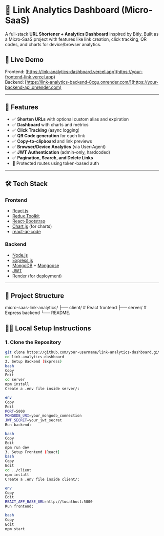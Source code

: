 # 🔗 Link Analytics Dashboard (Micro-SaaS)

A full-stack **URL Shortener + Analytics Dashboard** inspired by Bitly. Built as a Micro-SaaS project with features like link creation, click tracking, QR codes, and charts for device/browser analytics.

## 🚀 Live Demo

Frontend: [https://link-analytics-dashboard.vercel.app](https://your-frontend-link.vercel.app)  
Backend: [https://link-analytics-backend-8xgu.onrender.com/](https://your-backend-api.onrender.com)

---

## 📸 Features

- ✅ **Shorten URLs** with optional custom alias and expiration
- ✅ **Dashboard** with charts and metrics
- ✅ **Click Tracking** (async logging)
- ✅ **QR Code generation** for each link
- ✅ **Copy-to-clipboard** and link previews
- ✅ **Browser/Device Analytics** (via User-Agent)
- ✅ **JWT Authentication** (admin-only, hardcoded)
- ✅ **Pagination, Search, and Delete Links**
- 🔐 Protected routes using token-based auth

---

## 🛠️ Tech Stack

### Frontend
- [React.js](https://reactjs.org/)
- [Redux Toolkit](https://redux-toolkit.js.org/)
- [React-Bootstrap](https://react-bootstrap.github.io/)
- [Chart.js](https://www.chartjs.org/) (for charts)
- [react-qr-code](https://www.npmjs.com/package/react-qr-code)

### Backend
- [Node.js](https://nodejs.org/)
- [Express.js](https://expressjs.com/)
- [MongoDB](https://www.mongodb.com/) + [Mongoose](https://mongoosejs.com/)
- [JWT](https://jwt.io/)
- [Render](https://render.com/) (for deployment)

---

## 📂 Project Structure

micro-saas-link-analytics/ ├── client/ # React frontend ├── server/ # Express backend └── README.

## 🧑‍💻 Local Setup Instructions

### 1. Clone the Repository

```bash
git clone https://github.com/your-username/link-analytics-dashboard.git
cd link-analytics-dashboard
2. Setup Backend (Express)
bash
Copy
Edit
cd server
npm install
Create a .env file inside server/:

env
Copy
Edit
PORT=5000
MONGODB_URI=your_mongodb_connection
JWT_SECRET=your_jwt_secret
Run backend:

bash
Copy
Edit
npm run dev
3. Setup Frontend (React)
bash
Copy
Edit
cd ../client
npm install
Create a .env file inside client/:

env
Copy
Edit
REACT_APP_BASE_URL=http://localhost:5000
Run frontend:

bash
Copy
Edit
npm start
